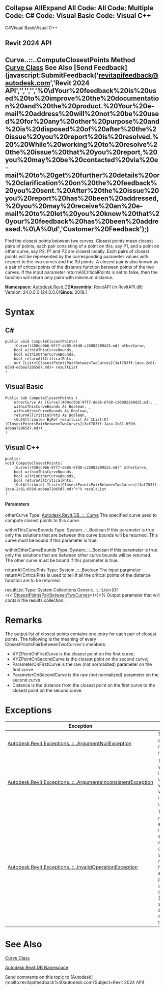 ﻿

Collapse AllExpand All Code: All Code: Multiple Code: C# Code: Visual Basic Code: Visual C++   
---  
  
C#Visual BasicVisual C++

Revit 2024 API  
---  
Curve..::..ComputeClosestPoints Method   
[Curve Class](400cc9b6-9ff7-de85-6fd8-c20002209d25.md) See Also [Send Feedback](javascript:SubmitFeedback\('revitapifeedback@autodesk.com','Revit 2024 API','','','','%0\\dYour%20feedback%20is%20used%20to%20improve%20the%20documentation%20and%20the%20product.%20Your%20e-mail%20address%20will%20not%20be%20used%20for%20any%20other%20purpose%20and%20is%20disposed%20of%20after%20the%20issue%20you%20report%20is%20resolved.%20%20While%20working%20to%20resolve%20the%20issue%20that%20you%20report,%20you%20may%20be%20contacted%20via%20e-mail%20to%20get%20further%20details%20or%20clarification%20on%20the%20feedback%20you%20sent.%20After%20the%20issue%20you%20report%20has%20been%20addressed,%20you%20may%20receive%20an%20e-mail%20to%20let%20you%20know%20that%20your%20feedback%20has%20been%20addressed.%0\\A%0\\d','Customer%20Feedback'\);)  
---  
  
Find the closest points between two curves. Closest points mean closest pairs of points, each pair consisting of a point on this, say P1, and a point on other curve, say P2. P1 and P2 are closest locally. Each pairs of closest points will be represented by the corresponding parameter values with respect to the two curves and the 3d points. A closest pair is also known as a pair of critical points of the distance function between points of the two curves. If the input parameter returnAllCriticalPoints is set to false, then the function will return only pairs with minimum distance. 

**Namespace:** [Autodesk.Revit.DB](87546ba7-461b-c646-cbb1-2cb8f5bff8b2.md)**Assembly:** RevitAPI (in RevitAPI.dll) Version: 24.0.0.0 (24.0.0.0)**Since:** 2018.1 

# Syntax

C#  
---  
      
    
    public void ComputeClosestPoints(
    	[Curve](400cc9b6-9ff7-de85-6fd8-c20002209d25.md) otherCurve,
    	bool withinThisCurveBounds,
    	bool withinOtherCurveBounds,
    	bool returnAllCriticalPnts,
    	out IList<[ClosestPointsPairBetweenTwoCurves](3af783ff-1aca-2c81-659d-edbaa72065d7.md)> resultList
    )  
  
Visual Basic  
---  
      
    
    Public Sub ComputeClosestPoints ( _
    	otherCurve As [Curve](400cc9b6-9ff7-de85-6fd8-c20002209d25.md), _
    	withinThisCurveBounds As Boolean, _
    	withinOtherCurveBounds As Boolean, _
    	returnAllCriticalPnts As Boolean, _
    	<OutAttribute> ByRef resultList As IList(Of [ClosestPointsPairBetweenTwoCurves](3af783ff-1aca-2c81-659d-edbaa72065d7.md)) _
    )  
  
Visual C++  
---  
      
    
    public:
    void ComputeClosestPoints(
    	[Curve](400cc9b6-9ff7-de85-6fd8-c20002209d25.md)^ otherCurve, 
    	bool withinThisCurveBounds, 
    	bool withinOtherCurveBounds, 
    	bool returnAllCriticalPnts, 
    	[OutAttribute] IList<[ClosestPointsPairBetweenTwoCurves](3af783ff-1aca-2c81-659d-edbaa72065d7.md)^>^% resultList
    )  
  
#### Parameters

otherCurve
    Type: [Autodesk.Revit.DB..::..Curve](400cc9b6-9ff7-de85-6fd8-c20002209d25.md) The specified curve used to compute closest points to this curve. 

withinThisCurveBounds
    Type: System..::..Boolean If this parameter is true only the solutions that are between this curve bounds will be returned. This curve must be bound if this parameter is true. 

withinOtherCurveBounds
    Type: System..::..Boolean If this parameter is true only the solutions that are between other curve bounds will be returned. The other curve must be bound if this parameter is true. 

returnAllCriticalPnts
    Type: System..::..Boolean The input parameter returnAllCriticalPnts is used to tell if all the critical points of the distance function are to be returned. 

resultList
    Type: System.Collections.Generic..::..IList<(Of <(<'[ClosestPointsPairBetweenTwoCurves](3af783ff-1aca-2c81-659d-edbaa72065d7.md)>)>)>% Output parameter that will contain the results collection. 

# Remarks

The output list of closest points contains one entry for each pair of closest points. The following is the meaning of every ClosestPointsPairBetweenTwoCurves's members: 

  * XYZPointOnFirstCurve is the closest point on the first curve;
  * XYZPointOnSecondCurve is the closest point on the second curve;
  * ParameterOnFirstCurve is the raw (not normalized) parameter on the first curve
  * ParameterOnSecondCurve is the raw (not normalized) parameter on the second curve
  * Distance is the distance from the closest point on the first curve to the closest point on the second curve.



# Exceptions

| Exception | Condition |
| --- | --- |
| [Autodesk.Revit.Exceptions..::..ArgumentNullException](631e1424-60f4-929b-4e52-dda9dcd26316.md) | Thrown when otherCurve argument is null. Thrown when resultArray is null. |
| [Autodesk.Revit.Exceptions..::..ArgumentsInconsistentException](05972c68-fa6d-3a83-d720-ad84fbc4780f.md) | Thrown when withinThisCurveBounds is true and this curve is unbounded. Thrown when withinOtherCurveBounds is true and other curve is unbounded. |
| [Autodesk.Revit.Exceptions..::..InvalidOperationException](9e715f03-3884-e539-4dd6-8d7545733adc.md) | Thrown when the method failed. For example the problem has infinitely many solutions such as two parallel lines or two concentric circles, or in other singular cases that the method currently cannot handle, such as evaluating the closest points between a spline and a line, and the spline contains a flat segment (all points on the segment have zero curvature), and the closest points lie within that flat segment. |
  
# See Also

[Curve Class](400cc9b6-9ff7-de85-6fd8-c20002209d25.md)

[Autodesk.Revit.DB Namespace](87546ba7-461b-c646-cbb1-2cb8f5bff8b2.md)

Send comments on this topic to [Autodesk](mailto:revitapifeedback%40autodesk.com?Subject=Revit 2024 API)